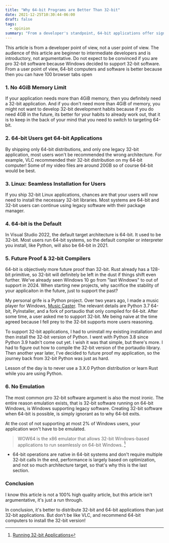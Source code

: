 ```yaml
---
title: "Why 64-bit Programs are Better Than 32-bit"
date: 2021-12-25T10:30:44-06:00
draft: false
tags:
  - opinion
summary: "From a developer's standpoint, 64-bit applications offer significant advantages over 32-bit ones."
---
```


This article is from a developer point of view, not a user point of view.
The audience of this article are beginner to intermediate developers and is introductory, not argumentative.
Do not expect to be convinced if you are pro 32-bit software because Windows decided to support 32-bit software.
From a user point of view, 64-bit computers and software is better because then you can have 100 browser tabs open

### 1. No 4GiB Memory Limit

If your application needs more than 4GiB memory, then you definitely need a 32-bit application.
And if you don't need more than 4GiB of memory, you might not want to develop 32-bit development habits because if you do need 4GB in the future, its better for your habits to already work out, that it is to keep in the back of your mind that you need to switch to targeting 64-bit.

### 2. 64-bit Users get 64-bit Applications

By shipping only 64-bit distributions, and only one legacy 32-bit application, most users won't be recommended the wrong architecture.
For example, VLC recommended their 32-bit distribution on my 64-bit computer! Some of my video files are around 20GB so of course 64-bit would be best.

### 3. Linux: Seamless Installation for Users

If you ship 32-bit Linux applications, chances are that your users will now need to install the necessary 32-bit libraries.
Most systems are 64-bit and 32-bit users can continue using legacy software with their package manager.

### 4. 64-bit is the Default

In Visual Studio 2022, the default target architecture is 64-bit. It used to be 32-bit.
Most users run 64-bit systems, so the default compiler or interpreter you install, like Python, will also be 64-bit in 2021.

### 5. Future Proof & 32-bit Compilers

64-bit is objectively more future proof than 32-bit. Rust already has a 128-bit primitive, so 32-bit will definitely be left in the dust if things shift even further. We've already seen Windows 10 go from "last Windows" to out of support in 2024. When starting new projects, why sacrifice the stability of your applicaiton in the future, just to support the past?

My personal grife is a Python project. Over two years ago, I made a music player for Windows, [Music Caster](https://github.com/elibroftw/music-caster/). The relevant details are Python 3.7 64-bit, PyInstaller, and a fork of portaudio that only compiled for 64-bit.
After some time, a user asked me to support 32-bit. Me being naive at the time agreed because I fell prey to the 32-bit supports more users reasoning.

To support 32-bit applications, I had to uninstall my existing installation and then install the 32-bit version of Python. I went with Python 3.8 since Python 3.9 hadn't come out yet. I wish it was that simple, but there's more. I had to figure out how to compile the 32-bit version of the portaudio library. Then another year later, I've decided to future proof my application, so the journey back from 32-bit Python was just as hard.

Lesson of the day is to never use a 3.X.0 Python distribution or learn Rust while you are using Python.

### 6. No Emulation

The most common pro 32-bit software argument is also the most ironic. The entire reason emulation exists, that is 32-bit software running on 64-bit Windows,
is Windows supporting legacy software. Creating 32-bit software when 64-bit is possible, is simply ignorant as to why 64-bit exits.

At the cost of not supporting at most 2% of Windows users, your application won't have to be emulated.
> WOW64 is the x86 emulator that allows 32-bit Windows-based applications to run seamlessly on 64-bit Windows. [^fn1]

- 64-bit operations are native in 64-bit systems and don't require multiple 32-bit calls
In the end, performance is largely based on optimization, and not so much architecture target, so that's why this is the last section.

### Conclusion

I know this article is not a 100% high quality article, but this article isn't argumentative, it's just a run through.

In conclusion, it's better to distribute 32-bit and 64-bit applications than just 32-bit applications.
But don't be like VLC, and recommend 64-bit computers to install the 32-bit version!

[^fn1]: [Running 32-bit Applications](https://docs.microsoft.com/windows/win32/winprog64/running-32-bit-applications)
